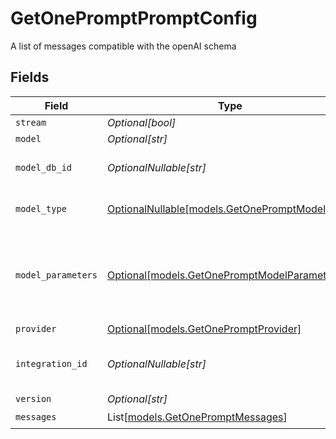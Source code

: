 # GetOnePromptPromptConfig

A list of messages compatible with the openAI schema


## Fields

| Field                                                                                    | Type                                                                                     | Required                                                                                 | Description                                                                              |
| ---------------------------------------------------------------------------------------- | ---------------------------------------------------------------------------------------- | ---------------------------------------------------------------------------------------- | ---------------------------------------------------------------------------------------- |
| `stream`                                                                                 | *Optional[bool]*                                                                         | :heavy_minus_sign:                                                                       | N/A                                                                                      |
| `model`                                                                                  | *Optional[str]*                                                                          | :heavy_minus_sign:                                                                       | N/A                                                                                      |
| `model_db_id`                                                                            | *OptionalNullable[str]*                                                                  | :heavy_minus_sign:                                                                       | The id of the resource                                                                   |
| `model_type`                                                                             | [OptionalNullable[models.GetOnePromptModelType]](../models/getonepromptmodeltype.md)     | :heavy_minus_sign:                                                                       | The modality of the model                                                                |
| `model_parameters`                                                                       | [Optional[models.GetOnePromptModelParameters]](../models/getonepromptmodelparameters.md) | :heavy_minus_sign:                                                                       | Model Parameters: Not all parameters apply to every model                                |
| `provider`                                                                               | [Optional[models.GetOnePromptProvider]](../models/getonepromptprovider.md)               | :heavy_minus_sign:                                                                       | N/A                                                                                      |
| `integration_id`                                                                         | *OptionalNullable[str]*                                                                  | :heavy_minus_sign:                                                                       | The ID of the integration to use                                                         |
| `version`                                                                                | *Optional[str]*                                                                          | :heavy_minus_sign:                                                                       | N/A                                                                                      |
| `messages`                                                                               | List[[models.GetOnePromptMessages](../models/getonepromptmessages.md)]                   | :heavy_check_mark:                                                                       | N/A                                                                                      |